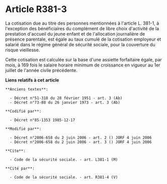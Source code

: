 # Article R381-3

La cotisation due au titre des personnes mentionnées à l'article L. 381-1, à l'exception des bénéficiaires du complément de
libre choix d'activité de la prestation d'accueil du jeune enfant et de l'allocation journalière de présence parentale, est
égale au taux cumulé de la cotisation employeur et salarié dans le régime général de sécurité sociale, pour la couverture du
risque vieillesse.

Cette cotisation est calculée sur la base d'une assiette forfaitaire égale, par mois, à 169 fois le salaire horaire minimum
de croissance en vigueur au 1er juillet de l'année civile précédente.

**Liens relatifs à cet article**

	**Anciens textes**:

	  - Décret n°51-318 du 28 février 1951 - art. 3 (Ab)
	  - Décret n°73-88 du 26 janvier 1973 - art. 3 (Ab)

	**Codifié par**:

	  - Décret n°85-1353 1985-12-17

	**Modifié par**:

	  - Décret n°2006-658 du 2 juin 2006 - art. 2 () JORF 4 juin 2006
	  - Décret n°2006-658 du 2 juin 2006 - art. 3 () JORF 4 juin 2006

	**Cite**:

	  - Code de la sécurité sociale. - art. L381-1 (M)

	**Cité par**:

	  - Code de la sécurité sociale. - art. R381-4 (V)
